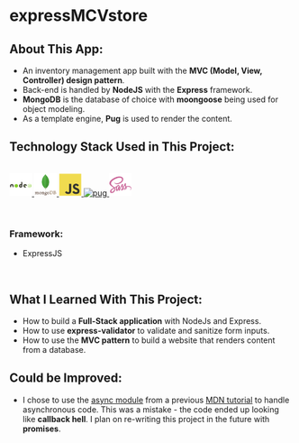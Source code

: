 # expressMCVstore

## About This App:
- An inventory management app built with the **MVC (Model, View, Controller) design pattern**.
- Back-end is handled by **NodeJS** with the **Express** framework.
- **MongoDB** is the database of choice with **moongoose** being used for object modeling.
- As a template engine, **Pug** is used to render the content.

## Technology Stack Used in This Project:
<br>
<a href="https://nodejs.org" target="_blank" rel="noreferrer"> <img src="https://raw.githubusercontent.com/devicons/devicon/master/icons/nodejs/nodejs-original-wordmark.svg" alt="nodejs" width="40" height="40"/>
<a href="https://www.mongodb.com/" target="_blank" rel="noreferrer"> <img src="https://raw.githubusercontent.com/devicons/devicon/master/icons/mongodb/mongodb-original-wordmark.svg" alt="mongodb" width="40" height="40"/> </a> 
<a href="https://developer.mozilla.org/en-US/docs/Web/JavaScript" target="_blank"> <img src="https://raw.githubusercontent.com/devicons/devicon/master/icons/javascript/javascript-original.svg" alt="javascript" width="40" height="40"/> 
<img src="https://cdn.worldvectorlogo.com/logos/pug.svg" alt="pug" width="40" height="40"/> </a> <a href="https://sass-lang.com" target="_blank"> <img src="https://raw.githubusercontent.com/devicons/devicon/master/icons/sass/sass-original.svg" alt="sass" width="40" height="40"/> </a>
</p>

<br>

### Framework:
- ExpressJS

<br>

## What I Learned With This Project:
- How to build a **Full-Stack application** with NodeJs and Express.
- How to use **express-validator** to validate and sanitize form inputs.
- How to use the **MVC pattern** to build a website that renders content from a database.

## Could be Improved:
- I chose to use the [async module](https://developer.mozilla.org/en-US/docs/Learn/Server-side/Express_Nodejs/Displaying_data/flow_control_using_async) from a previous [MDN tutorial](https://developer.mozilla.org/en-US/docs/Learn/Server-side/Express_Nodejs) to handle asynchronous code. This was a mistake - the code ended up looking like **callback hell**. I plan on re-writing this project in the future with **promises**.


